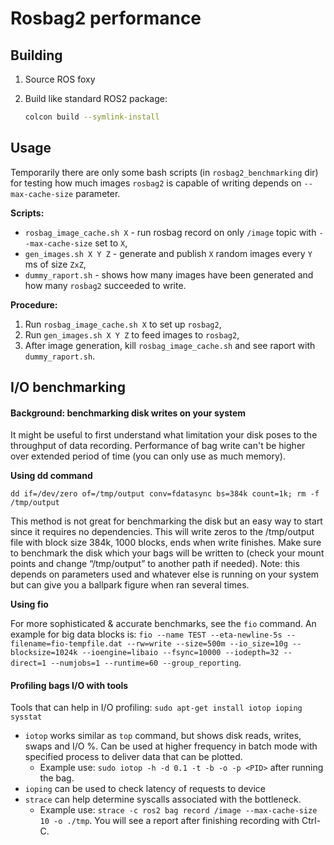 # Rosbag2 performance

## Building

1. Source ROS foxy
2. Build like standard ROS2 package:

    ```bash
    colcon build --symlink-install
    ```

## Usage

Temporarily there are only some bash scripts (in `rosbag2_benchmarking` dir) for testing how much images `rosbag2` is capable of writing depends on `--max-cache-size` parameter.

**Scripts:**

* `rosbag_image_cache.sh X` - run rosbag record on only `/image` topic with `--max-cache-size` set to `X`,
* `gen_images.sh X Y Z` - generate and publish `X` random images every `Y` ms of size `ZxZ`,
* `dummy_raport.sh` - shows how many images have been generated and how many `rosbag2` succeeded to write.

**Procedure:**

1. Run `rosbag_image_cache.sh X` to set up `rosbag2`,
2. Run `gen_images.sh X Y Z` to feed images to `rosbag2`,
3. After image generation, kill `rosbag_image_cache.sh` and see raport with `dummy_raport.sh`.


## I/O benchmarking

#### Background: benchmarking disk writes on your system 

It might be useful to first understand what limitation your disk poses to the throughput of data recording. Performance of bag write can't be higher over extended period of time (you can only use as much memory).

**Using dd command**

`dd if=/dev/zero of=/tmp/output conv=fdatasync bs=384k count=1k; rm -f /tmp/output`

This method is not great for benchmarking the disk but an easy way to start since it requires no dependencies. 
This will write zeros to the /tmp/output file with block size 384k, 1000 blocks, ends when write finishes. Make sure to benchmark the disk which your bags will be written to (check your mount points and change “/tmp/output” to another path if needed). 
Note: this depends on parameters used and whatever else is running on your system but can give you a ballpark figure when ran several times. 

**Using fio**

For more sophisticated & accurate benchmarks, see the `fio` command. An example for big data blocks is: `fio --name TEST --eta-newline-5s --filename=fio-tempfile.dat --rw=write --size=500m --io_size=10g --blocksize=1024k --ioengine=libaio --fsync=10000 --iodepth=32 --direct=1 --numjobs=1 --runtime=60 --group_reporting`.

#### Profiling bags I/O with tools 

Tools that can help in I/O profiling: `sudo apt-get install iotop ioping sysstat` 
* `iotop` works similar as `top` command, but shows disk reads, writes, swaps and I/O %. Can be used at higher frequency in batch mode with specified process to deliver data that can be plotted.
  *  Example use: `sudo iotop -h -d 0.1 -t -b -o -p <PID>` after running the bag.  
* `ioping` can be used to check latency of requests to device
* `strace` can help determine syscalls associated with the bottleneck.
  *  Example use: `strace -c ros2 bag record /image --max-cache-size 10 -o ./tmp`. You will see a report after finishing recording with Ctrl-C.






